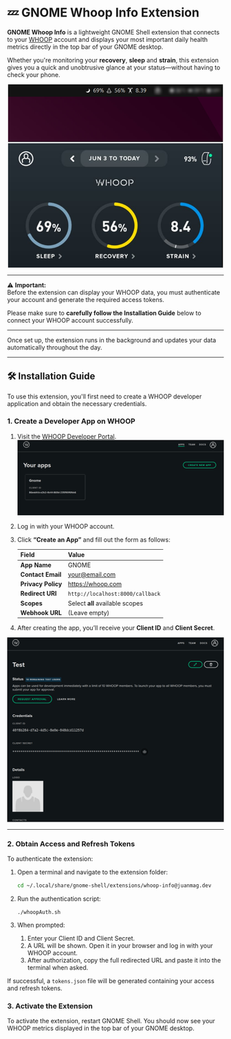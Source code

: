 # 💤 GNOME Whoop Info Extension

**GNOME Whoop Info** is a lightweight GNOME Shell extension that connects to your [WHOOP](https://www.whoop.com/) account and displays your most important daily health metrics directly in the top bar of your GNOME desktop.

Whether you're monitoring your **recovery**, **sleep** and **strain**, this extension gives you a quick and unobtrusive glance at your status—without having to check your phone.

<div align="center">
  <img src="/img/image.png" alt="" width="500"/>
</div>

<div align="center">
  <img src="/img/image-2.png" alt="" width="500"/>
</div>

---

⚠️ **Important:**  
Before the extension can display your WHOOP data, you must authenticate your account and generate the required access tokens.

Please make sure to **carefully follow the Installation Guide** below to connect your WHOOP account successfully.

---

Once set up, the extension runs in the background and updates your data automatically throughout the day.

---

## 🛠️ Installation Guide
<!-- [Installation Guide](#-installation-guide) -->

To use this extension, you'll first need to create a WHOOP developer application and obtain the necessary credentials.

### 1. Create a Developer App on WHOOP

1. Visit the [WHOOP Developer Portal](https://developer.whoop.com/).
![Create App](/img/image-3.png)
1. Log in with your WHOOP account.
2. Click **“Create an App”** and fill out the form as follows:

   | Field             | Value                                      |
   |-------------------|--------------------------------------------|
   | **App Name**      | GNOME                                      |
   | **Contact Email** | your@email.com                             |
   | **Privacy Policy**| https://whoop.com                          |
   | **Redirect URI**  | `http://localhost:8000/callback`           |
   | **Scopes**        | Select **all** available scopes            |
   | **Webhook URL**   | (Leave empty)                              |

3. After creating the app, you’ll receive your **Client ID** and **Client Secret**.

![App Created](/img/image-4.png)

---

### 2. Obtain Access and Refresh Tokens

To authenticate the extension:

1. Open a terminal and navigate to the extension folder:

   ```bash
   cd ~/.local/share/gnome-shell/extensions/whoop-info@juanmag.dev
   ```
2. Run the authentication script:
    ```
    ./whoopAuth.sh
    ```
3. When prompted:
   1. Enter your Client ID and Client Secret.
   2. A URL will be shown. Open it in your browser and log in with your WHOOP account.
   3. After authorization, copy the full redirected URL and paste it into the terminal when asked.

If successful, a `tokens.json` file will be generated containing your access and refresh tokens.

### 3. Activate the Extension
To activate the extension, restart GNOME Shell. You should now see your WHOOP metrics displayed in the top bar of your GNOME desktop.